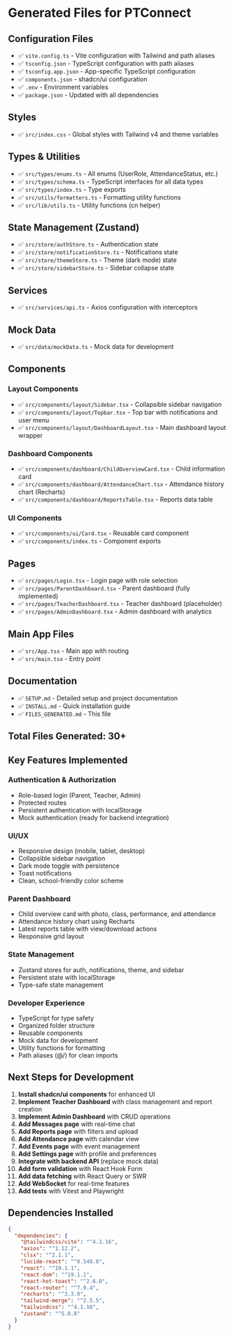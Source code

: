 # Generated Files for PTConnect

## Configuration Files
- ✅ `vite.config.ts` - Vite configuration with Tailwind and path aliases
- ✅ `tsconfig.json` - TypeScript configuration with path aliases
- ✅ `tsconfig.app.json` - App-specific TypeScript configuration
- ✅ `components.json` - shadcn/ui configuration
- ✅ `.env` - Environment variables
- ✅ `package.json` - Updated with all dependencies

## Styles
- ✅ `src/index.css` - Global styles with Tailwind v4 and theme variables

## Types & Utilities
- ✅ `src/types/enums.ts` - All enums (UserRole, AttendanceStatus, etc.)
- ✅ `src/types/schema.ts` - TypeScript interfaces for all data types
- ✅ `src/types/index.ts` - Type exports
- ✅ `src/utils/formatters.ts` - Formatting utility functions
- ✅ `src/lib/utils.ts` - Utility functions (cn helper)

## State Management (Zustand)
- ✅ `src/store/authStore.ts` - Authentication state
- ✅ `src/store/notificationStore.ts` - Notifications state
- ✅ `src/store/themeStore.ts` - Theme (dark mode) state
- ✅ `src/store/sidebarStore.ts` - Sidebar collapse state

## Services
- ✅ `src/services/api.ts` - Axios configuration with interceptors

## Mock Data
- ✅ `src/data/mockData.ts` - Mock data for development

## Components

### Layout Components
- ✅ `src/components/layout/Sidebar.tsx` - Collapsible sidebar navigation
- ✅ `src/components/layout/Topbar.tsx` - Top bar with notifications and user menu
- ✅ `src/components/layout/DashboardLayout.tsx` - Main dashboard layout wrapper

### Dashboard Components
- ✅ `src/components/dashboard/ChildOverviewCard.tsx` - Child information card
- ✅ `src/components/dashboard/AttendanceChart.tsx` - Attendance history chart (Recharts)
- ✅ `src/components/dashboard/ReportsTable.tsx` - Reports data table

### UI Components
- ✅ `src/components/ui/Card.tsx` - Reusable card component
- ✅ `src/components/index.ts` - Component exports

## Pages
- ✅ `src/pages/Login.tsx` - Login page with role selection
- ✅ `src/pages/ParentDashboard.tsx` - Parent dashboard (fully implemented)
- ✅ `src/pages/TeacherDashboard.tsx` - Teacher dashboard (placeholder)
- ✅ `src/pages/AdminDashboard.tsx` - Admin dashboard with analytics

## Main App Files
- ✅ `src/App.tsx` - Main app with routing
- ✅ `src/main.tsx` - Entry point

## Documentation
- ✅ `SETUP.md` - Detailed setup and project documentation
- ✅ `INSTALL.md` - Quick installation guide
- ✅ `FILES_GENERATED.md` - This file

## Total Files Generated: 30+

## Key Features Implemented

### Authentication & Authorization
- Role-based login (Parent, Teacher, Admin)
- Protected routes
- Persistent authentication with localStorage
- Mock authentication (ready for backend integration)

### UI/UX
- Responsive design (mobile, tablet, desktop)
- Collapsible sidebar navigation
- Dark mode toggle with persistence
- Toast notifications
- Clean, school-friendly color scheme

### Parent Dashboard
- Child overview card with photo, class, performance, and attendance
- Attendance history chart using Recharts
- Latest reports table with view/download actions
- Responsive grid layout

### State Management
- Zustand stores for auth, notifications, theme, and sidebar
- Persistent state with localStorage
- Type-safe state management

### Developer Experience
- TypeScript for type safety
- Organized folder structure
- Reusable components
- Mock data for development
- Utility functions for formatting
- Path aliases (@/) for clean imports

## Next Steps for Development

1. **Install shadcn/ui components** for enhanced UI
2. **Implement Teacher Dashboard** with class management and report creation
3. **Implement Admin Dashboard** with CRUD operations
4. **Add Messages page** with real-time chat
5. **Add Reports page** with filters and upload
6. **Add Attendance page** with calendar view
7. **Add Events page** with event management
8. **Add Settings page** with profile and preferences
9. **Integrate with backend API** (replace mock data)
10. **Add form validation** with React Hook Form
11. **Add data fetching** with React Query or SWR
12. **Add WebSocket** for real-time features
13. **Add tests** with Vitest and Playwright

## Dependencies Installed

```json
{
  "dependencies": {
    "@tailwindcss/vite": "^4.1.16",
    "axios": "^1.12.2",
    "clsx": "^2.1.1",
    "lucide-react": "^0.548.0",
    "react": "^19.1.1",
    "react-dom": "^19.1.1",
    "react-hot-toast": "^2.6.0",
    "react-router": "^7.9.4",
    "recharts": "^3.3.0",
    "tailwind-merge": "^2.5.5",
    "tailwindcss": "^4.1.16",
    "zustand": "^5.0.8"
  }
}
```